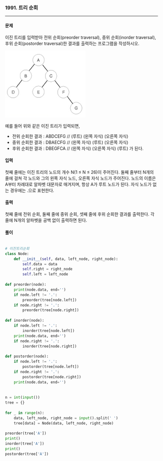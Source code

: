 ### 1991. 트리 순회 ###

<hr>

#### 문제 ####
이진 트리를 입력받아 전위 순회(preorder traversal), 중위 순회(inorder traversal), 후위 순회(postorder traversal)한 결과를 출력하는 프로그램을 작성하시오.

![](./img/1991_tree_order.png)

예를 들어 위와 같은 이진 트리가 입력되면,

- 전위 순회한 결과 : ABDCEFG // (루트) (왼쪽 자식) (오른쪽 자식)
- 중위 순회한 결과 : DBAECFG // (왼쪽 자식) (루트) (오른쪽 자식)
- 후위 순회한 결과 : DBEGFCA // (왼쪽 자식) (오른쪽 자식) (루트)
가 된다.

#### 입력 ####
첫째 줄에는 이진 트리의 노드의 개수 N(1 ≤ N ≤ 26)이 주어진다. 둘째 줄부터 N개의 줄에 걸쳐 각 노드와 그의 왼쪽 자식 노드, 오른쪽 자식 노드가 주어진다. 노드의 이름은 A부터 차례대로 알파벳 대문자로 매겨지며, 항상 A가 루트 노드가 된다. 자식 노드가 없는 경우에는 .으로 표현한다.

#### 출력 ####
첫째 줄에 전위 순회, 둘째 줄에 중위 순회, 셋째 줄에 후위 순회한 결과를 출력한다. 각 줄에 N개의 알파벳을 공백 없이 출력하면 된다.

#### 풀이 ####

```py

# 이진트리순회
class Node:
    def __init__(self, data, left_node, right_node):
        self.data = data
        self.right = right_node
        self.left = left_node

def preorder(node):
    print(node.data, end='')
    if node.left != '.':
        preorder(tree[node.left])
    if node.right != '.':
        preorder(tree[node.right])
    
def inorder(node):
    if node.left != '.':
        inorder(tree[node.left])
    print(node.data, end='')
    if node.right != '.':
        inorder(tree[node.right])

def postorder(node):
    if node.left != '.':
        postorder(tree[node.left])
    if node.right != '.':
        postorder(tree[node.right])
    print(node.data, end='')


n = int(input())
tree = {}

for _ in range(n):
    data, left_node, right_node = input().split(' ')
    tree[data] = Node(data, left_node, right_node)

preorder(tree['A'])
print()
inorder(tree['A'])
print()
postorder(tree['A'])

```
